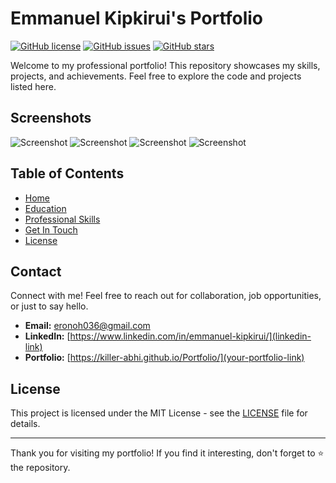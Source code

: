 # Emmanuel Kipkirui's Portfolio

[![GitHub license](https://img.shields.io/badge/license-MIT-blue.svg)](https://github.com/emmanuel/Portfolio/blob/main/LICENSE)
[![GitHub issues](https://img.shields.io/github/issues/killer-abhi/Portfolio.svg)](https://github.com/emmanuel-kipkirui/Portfolio/issues)
[![GitHub stars](https://img.shields.io/github/stars/killer-abhi/Portfolio.svg)](https://github.com/emmanuel-kipkirui/Portfolio/stargazers)

Welcome to my professional portfolio! This repository showcases my skills, projects, and achievements. Feel free to explore the code and projects listed here.

## Screenshots
  ![Screenshot](home.png)
  ![Screenshot](education.png)
  ![Screenshot](skills.png)
  ![Screenshot](getInTouch.png)
## Table of Contents

- [Home](#home)
- [Education](#education)
- [Professional Skills](#skills)
- [Get In Touch](#getInTouch)
- [License](#license)


## Contact

Connect with me! Feel free to reach out for collaboration, job opportunities, or just to say hello.

- **Email:** eronoh036@gmail.com
- **LinkedIn:** [https://www.linkedin.com/in/emmanuel-kipkirui/](linkedin-link)
- **Portfolio:** [https://killer-abhi.github.io/Portfolio/](your-portfolio-link)

## License

This project is licensed under the MIT License - see the [LICENSE](LICENSE) file for details.

---

Thank you for visiting my portfolio! If you find it interesting, don't forget to ⭐️ the repository.
